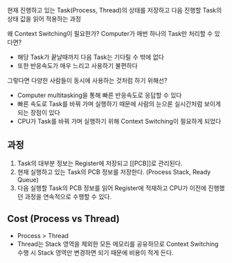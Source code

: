현재 진행하고 있는 Task(Process, Thread)의 상태를 저장하고 다음 진행할 Task의 상태 값을 읽어 적용하는 과정

왜 Context Switching이 필요한가?
Computer가 매번 하나의 Task만 처리할 수 있다면?
- 해당 Task가 끝날때까지 다음 Task는 기다릴 수 밖에 없다
- 또한 반응속도가 매우 느리고 사용하기 불편하다

그렇다면 다양한 사람들이 동시에 사용하는 것처럼 하기 위해선?
- Computer multitasking을 통해 빠른 반응속도로 응답할 수 있다
- 빠른 속도로 Task를 바꿔 가며 실행하기 때문에 사람의 눈으론 실시간처럼 보이게 되는 장점이 있다
- CPU가 Task를 바꿔 가며 실행하기 위해 Context Switching이 필요하게 되었다

## 과정
1. Task의 대부분 정보는 Register에 저장되고 [[PCB]]로 관리된다.
2. 현재 실행하고 있는 Task의 PCB 정보를 저장한다. (Process Stack, Ready Queue)
3. 다음 실행할 Task의 PCB 정보를 읽어 Register에 적재하고 CPU가 이전에 진행했던 과정을 연속적으로 수행할 수 있다.

## Cost (Process vs Thread)
- Process > Thread
- Thread는 Stack 영역을 제외한 모든 메모리를 공유하므로 Context Switching 수행 시 Stack 영역만 변경하면 되기 때문에 비용이 적게 든다.
